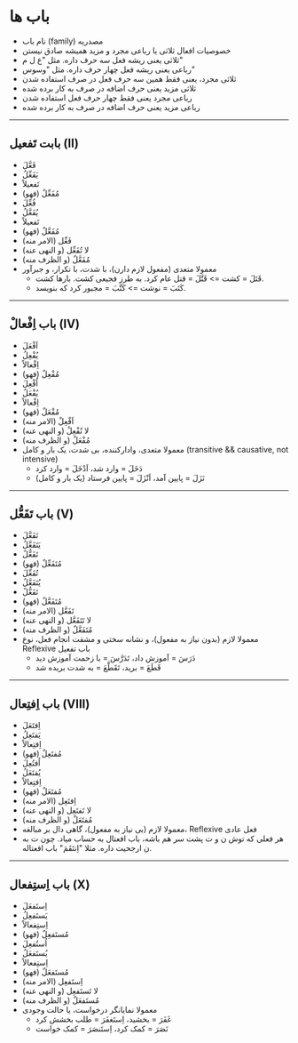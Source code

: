 ﻿<h1>باب ها</h1>

<ul>
    <li>نام باب (family) مصدریه</li>
    <li>خصوصیات افعال ثلاثی یا رباعی مجرد و مزید همیشه صادق نیستن</li>
    <li>ثلاثی یعنی ریشه فعل سه حرف داره. مثل "ع ل م"</li>
    <li>رباعی یعنی ریشه فعل چهار حرف داره. مثل "وسوس"</li>
    <li>ثلاثی مجرد، یعنی فقط همین سه حرف فعل در صرف استفاده شدن</li>
    <li>ثلاثی مزید یعنی حرف اضافه در صرف به کار برده شده</li>
    <li>رباعی مجرد یعنی فقط چهار حرف فعل استفاده شدن</li>
    <li>رباعی مزید یعنی حرف اضافه در صرف به کار برده شده</li>
</ul>

<hr />

<h2>بابت تَفعیل (II)</h2>

<ul>
    <li>
        فَعَّلَ
    </li>
    <li>یَفَعِّلُ</li>
    <li>تَفعیلاً</li>
    <li>
        (فهو) مُفَعِّلٌ
    </li>
    <li>
        فُعِّلَ
    </li>
    <li>یُفَعَّلُ</li>
    <li>تَفعیلاً</li>
    <li>
        (فهو) مُفَعَّلٌ
    </li>
    <li>
        (الامر منه) فَعِّل
    </li>
    <li>
        (و النهی عنه) لا تُفَعِّل
    </li>
    <li>
        (و الظرف منه) مُفَعَّلٌ
    </li>
    <li>
        معمولا متعدی (مفعول لازم دارن)، با شدت، با تکرار، و جبرآور
        <ul>
            <li>قَتَلَ = کشت => قَتَّلَ = قتل عام کرد. به طرز فجیعی کشت. بارها کشت.</li>
            <li>کَتَبَ = نوشت => کَتَّبَ = مجبور کرد که بنویسد.</li>
        </ul>
    </li>
</ul>

<hr />

<h2>باب اِفْعالْ (IV)</h2>

<ul>
    <li>
        اَفْعَلَ
    </li>
    <li>
        یُفْعِلُ
    </li>
    <li>
        اِفْعالاً
    </li>
    <li>
        (فهو) مُفْعِلٌ
    </li>
    <li>
        اُفْعِلَ
    </li>
    <li>
        یُفْعَلُ
    </li>
    <li>
        اِفْعالاً
    </li>
    <li>
        (فهو) مُفْعَلٌ
    </li>
    <li>
        (الامر منه) اَفْعِلْ
    </li>
    <li>
        (و النهی عنه) لا تُفْعِلْ
    </li>
    <li>
        (و الظرف منه) مُفْعَلٌ
    </li>
    <li>
        معمولا متعدی، وادارکننده، بی شدت، یک بار و کامل (transitive && causative, not intensive)
        <ul>
            <li>دَخَلَ = وارد شد، اَدْخَلَ = وارد کرد</li>
            <li>نَزَلَ = پایین آمد، اَنْزَلَ = پایین فرستاد (یک بار و کامل)</li>
        </ul>
    </li>
</ul>

<hr />

<h2>باب تَفَعُّل (V)</h2>

<ul>
    <li>
        تَفَعَّلَ
    </li>
    <li>
        یَتَفَعَّلُ
    </li>
    <li>
        تَفَعُّلً
    </li>
    <li>
        (فهو) مُتَفَعِّلٌ
    </li>
    <li>
        تُفَعِّلَ
    </li>
    <li>
        یُتَفَعَّلُ
    </li>
    <li>
        تَفَعُّلً
    </li>
    <li>
        (فهو) مُتَفَعَّلٌ
    </li>
    <li>
        (الامر منه) تَفَعَّل
    </li>
    <li>
        (و النهی عنه) لا تَتَفَعَّل
    </li>
    <li>
        (و الظرف منه) مُتَفَعَّلٌ
    </li>
    <li>
        معمولا لازم (بدون نیاز به مفعول)، و نشانه سختی و مشقت انجام فعل، نوع Reflexive باب تفعیل
        <ul>
            <li>دَرَسَ = آموزش داد، تَدَرَّسَ = با زحمت آموزش دید</li>
            <li>قَطَعَ = برید، تَقَطَّعَ = به شدت بریده شد</li>
        </ul>
    </li>
</ul>

<hr />

<h2>باب اِفتِعال (VIII)</h2>

<ul>
    <li>
        اِفتَعَلَ
    </li>
    <li>
        یَفتَعِلُ
    </li>
    <li>
        اِفتِعالاً
    </li>
    <li>
        (فهو) مُفتَعِلٌ
    </li>
    <li>
        اُفتُعِلَ
    </li>
    <li>
        یُفتَعَلُ
    </li>
    <li>
        اِفتِعالاً
    </li>
    <li>
        (فهو) مُفتَعَلٌ
    </li>
    <li>
        (الامر منه) اِفتَعِل
    </li>
    <li>
        (و النهی عنه) لا تَفتَعِل
    </li>
    <li>
        (و الظرف منه) مُفتَعَلٌ
    </li>
    <li>
        معمولا لازم (بی نیاز به مفعول)، گاهی دال بر مبالغه، Reflexive فعل عادی
        <ul>
        </ul>
    </li>
    <li>
        هر فعلی که توش ن و ت پشت سر هم باشه، باب افعتال به حساب میاد. چون ت به ن ارجحیت داره. مثلا "اِنتَقَمَ" باب افعتاله.
    </li>
</ul>

<hr />

<h2>باب اِستِفعال (X)</h2>

<ul>
    <li>
        اِستَفعَلَ
    </li>
    <li>
        یَستَفعِلُ
    </li>
    <li>
        اِستِفعالاً
    </li>
    <li>
        (فهو) مُستَفعِلٌ
    </li>
    <li>
        اُستُفعِلَ
    </li>
    <li>
        یُستَفعَلُ
    </li>
    <li>
        اِستِفعالاً
    </li>
    <li>
        (فهو) مُستَفعَلٌ
    </li>
    <li>
        (الامر منه) اِستَفعِل
    </li>
    <li>
        (و النهی عنه) لا تَستَفعِل
    </li>
    <li>
        (و الظرف منه) مُستَفعَلٌ
    </li>
    <li>
        معمولا نمایانگر درخواست، یا حالت وجودی
        <ul>
            <li>غَفَرَ = بخشید، اِستَغفَرَ = طلب بخشش کرد</li>
            <li>نَصَرَ = کمک کرد، اِستَنصَرَ = کمک خواست</li>
        </ul>
    </li>
</ul>